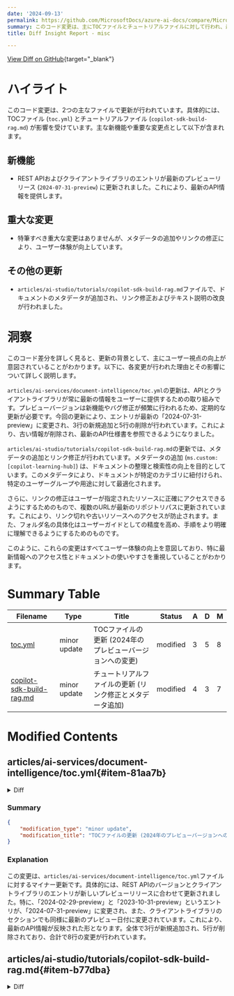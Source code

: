 ```yaml
---
date: '2024-09-13'
permalink: https://github.com/MicrosoftDocs/azure-ai-docs/compare/MicrosoftDocs:9392315...MicrosoftDocs:022de22
summary: このコード変更は、主にTOCファイルとチュートリアルファイルに対して行われ、最新のREST API情報を提供するための更新が含まれています。具体的には、APIおよびクライアントライブラリのエントリが最新のプレビューリリースに更新されました。重大な変更はありませんが、メタデータの追加やリンク修正によってユーザー体験が向上しています。特に、ドキュメントの検索性やアクセス性が強化されており、これによりユーザーが必要な情報にスムーズにアクセスできるようになります。
title: Diff Insight Report - misc

---
```


[View Diff on GitHub](https://github.com/MicrosoftDocs/azure-ai-docs/compare/MicrosoftDocs:9392315...MicrosoftDocs:022de22){target="_blank"}

# ハイライト
このコード変更は、2つの主なファイルで更新が行われています。具体的には、TOCファイル (`toc.yml`) とチュートリアルファイル (`copilot-sdk-build-rag.md`) が影響を受けています。主な新機能や重要な変更点として以下が含まれます。

## 新機能
- REST APIおよびクライアントライブラリのエントリが最新のプレビューリリース (`2024-07-31-preview`) に更新されました。これにより、最新のAPI情報を提供します。

## 重大な変更
- 特筆すべき重大な変更はありませんが、メタデータの追加やリンクの修正により、ユーザー体験が向上しています。

## その他の更新
- `articles/ai-studio/tutorials/copilot-sdk-build-rag.md`ファイルで、ドキュメントのメタデータが追加され、リンク修正およびテキスト説明の改良が行われました。


# 洞察
このコード差分を詳しく見ると、更新の背景として、主にユーザー視点の向上が意図されていることがわかります。以下に、各変更が行われた理由とその影響について詳しく説明します。

`articles/ai-services/document-intelligence/toc.yml`の更新は、APIとクライアントライブラリが常に最新の情報をユーザーに提供するための取り組みです。プレビューバージョンは新機能やバグ修正が頻繁に行われるため、定期的な更新が必要です。今回の更新により、エントリが最新の「2024-07-31-preview」に変更され、3行の新規追加と5行の削除が行われています。これにより、古い情報が削除され、最新のAPI仕様書を参照できるようになりました。

`articles/ai-studio/tutorials/copilot-sdk-build-rag.md`の更新では、メタデータの追加とリンク修正が行われています。メタデータの追加 (`ms.custom: [copilot-learning-hub]`) は、ドキュメントの整理と検索性の向上を目的としています。このメタデータにより、ドキュメントが特定のカテゴリに紐付けられ、特定のユーザーグループや用途に対して最適化されます。

さらに、リンクの修正はユーザーが指定されたリソースに正確にアクセスできるようにするためのもので、複数のURLが最新のリポジトリパスに更新されています。これにより、リンク切れや古いリソースへのアクセスが防止されます。また、フォルダ名の具体化はユーザーガイドとしての精度を高め、手順をより明確に理解できるようにするためのものです。

このように、これらの変更はすべてユーザー体験の向上を意図しており、特に最新情報へのアクセス性とドキュメントの使いやすさを重視していることがわかります。

# Summary Table
|  Filename  | Type |    Title    | Status | A  | D  | M  |
|------------|------|-------------|--------|----|----|----|
| [toc.yml](#item-81aa7b) | minor update | TOCファイルの更新 (2024年のプレビューバージョンへの変更) | modified | 3 | 5 | 8 | 
| [copilot-sdk-build-rag.md](#item-b77dba) | minor update | チュートリアルファイルの更新 (リンク修正とメタデータ追加) | modified | 4 | 3 | 7 | 


# Modified Contents
## articles/ai-services/document-intelligence/toc.yml{#item-81aa7b}

<details>
<summary>Diff</summary>
````diff
@@ -295,10 +295,8 @@ items:
   items:
   - name: REST APIs
     items:
-    - name: 2024-02-29-preview (v4.0)
-      href: /rest/api/aiservices/document-models/build-model?view=rest-aiservices-2024-02-29-preview&preserve-view=true&branch=docintelligence&tabs=HTTP
-    - name: 2023-10-31-preview (v4.0)
-      href: /rest/api/aiservices/operation-groups?view=rest-aiservices-2023-10-31-preview&preserve-view=true&tabs=HTTP
+    - name: 2024-07-31-preview (v4.0)
+      href: /rest/api/aiservices/operation-groups?view=rest-aiservices-v4.0%20(2024-07-31-preview)&preserve-view=true
     - name: 2023-07-31 (v3.1)
       href: /rest/api/aiservices/document-models/analyze-document?view=rest-aiservices-2023-07-31&preserve-view=true&tabs=HTTP
     - name: 2022-08-31 (v3.0)
@@ -307,7 +305,7 @@ items:
       href: v3-error-guide.md
     - name: v2.1
       href: /rest/api/aiservices/analyzer?view=rest-aiservices-v2.1&preserve-view=true
-  - name: Client libraries (2023-10-31-preview)
+  - name: Client libraries (2024-07-31-preview)
     items:
     - name: C# / .NET
       href: /dotnet/api/overview/azure/ai.documentintelligence-readme?view=azure-dotnet-preview&preserve-view=true
````
</details>

### Summary

```json
{
    "modification_type": "minor update",
    "modification_title": "TOCファイルの更新 (2024年のプレビューバージョンへの変更)"
}
```

### Explanation
この変更は、`articles/ai-services/document-intelligence/toc.yml`ファイルに対するマイナー更新です。具体的には、REST APIのバージョンとクライアントライブラリのエントリが新しいプレビューリリースに合わせて更新されました。特に、「2024-02-29-preview」と「2023-10-31-preview」というエントリが、「2024-07-31-preview」に変更され、また、クライアントライブラリのセクションでも同様に最新のプレビュー日付に変更されています。これにより、最新のAPI情報が反映された形となります。全体で3行が新規追加され、5行が削除されており、合計で8行の変更が行われています。

## articles/ai-studio/tutorials/copilot-sdk-build-rag.md{#item-b77dba}

<details>
<summary>Diff</summary>
````diff
@@ -9,6 +9,7 @@ ms.date: 08/29/2024
 ms.reviewer: lebaro
 ms.author: sgilley
 author: sdgilley
+ms.custom: [copilot-learning-hub]
 #customer intent: As a developer, I want to learn how to use the prompt flow SDK so that I can build a RAG-based chat app.
 ---
 
@@ -29,7 +30,7 @@ This tutorial is part two of a three-part tutorial.
 
 * Complete [Tutorial:  Part 1 - Create resources for building a custom chat application with the prompt flow SDK](copilot-sdk-create-resources.md).
 
-* You need a local copy of product data. The [Azure-Samples/rag-data-openai-python-promptflow repository on GitHub](https://github.com/Azure-Samples/rag-data-openai-python-promptflow/) contains sample retail product information that's relevant for this tutorial scenario. [Download the example Contoso Trek retail product data in a ZIP file](https://github.com/Azure-Samples/rag-data-openai-python-promptflow/tree/main/tutorial/data) to your local machine.
+* You need a local copy of product data. The [Azure-Samples/rag-data-openai-python-promptflow repository on GitHub](https://github.com/Azure-Samples/rag-data-openai-python-promptflow/) contains sample retail product information that's relevant for this tutorial scenario. [Download the example Contoso Trek retail product data in a ZIP file](https://github.com/Azure-Samples/rag-data-openai-python-promptflow/blob/main/tutorial/data/product-info.zip) to your local machine.
 
 ## Application code structure
 
@@ -114,7 +115,7 @@ These steps deploy a model to a real-time endpoint from the AI Studio [model cat
 When you deploy the `gpt-3.5-turbo` model, find the following values in the **View Code** section, and add them to your **.env** file:
 
 ```env
-AZURE_OPENAI_ENDPOINT=<chat_model_endpoint_value>
+AZURE_OPENAI_ENDPOINT=<endpoint_value>
 AZURE_OPENAI_CHAT_DEPLOYMENT=<chat_model_deployment_name>
 AZURE_OPENAI_API_VERSION=<api_version>
 ```
@@ -155,7 +156,7 @@ The goal with this RAG-based application is to ground the model responses in you
 
 If you don't have an Azure AI Search index already created, we walk through how to create one. If you already have an index to use, you can skip to the [set the search environment variable](#set-search-index) section. The search index is created on the Azure AI Search service that was either created or referenced in the previous step.
 
-1. Use your own data or [download the example Contoso Trek retail product data in a ZIP file](https://github.com/Azure-Samples/rag-data-openai-python-promptflow/tree/main/tutorial/data) to your local machine. Unzip the file into your **rag-tutorial** folder. This data is a collection of markdown files that represent product information. The data is structured in a way that is easy to ingest into a search index. You build a search index from this data.
+1. Use your own data or [download the example Contoso Trek retail product data in a ZIP file](https://github.com/Azure-Samples/rag-data-openai-python-promptflow/blob/main/tutorial/data/product-info.zip) to your local machine. Unzip the file into your **rag-tutorial/data** folder. This data is a collection of markdown files that represent product information. The data is structured in a way that is easy to ingest into a search index. You build a search index from this data.
 
 1. The prompt flow RAG package allows you to ingest the markdown files, locally create a search index, and register it in the cloud project. Install the prompt flow RAG package:
 
````
</details>

### Summary

```json
{
    "modification_type": "minor update",
    "modification_title": "チュートリアルファイルの更新 (リンク修正とメタデータ追加)"
}
```

### Explanation
この変更は、`articles/ai-studio/tutorials/copilot-sdk-build-rag.md`ファイルに対するマイナー更新です。主に、以下の内容が含まれています。

1. **メタデータの追加**: `ms.custom`フィールドに新たに`[copilot-learning-hub]`の属性が追加されました。これにより、ドキュメントのカスタム情報をカテゴリに紐付けることができます。
  
2. **リンクの修正**: 複数の場所で、製品データをダウンロードするためのURLが修正されました。具体的には、「Azure-Samples/rag-data-openai-python-promptflow」リポジトリへのリンクが、以前のパスから新しいパスに更新されています。

3. **説明の修正**: 一部のテキストにおいて、データを解凍する際のフォルダ名がより具体的に定義され、明確さが向上しました。

全体として、4行が新規追加され、3行が削除され、その結果として7行の変更が行われました。これらの更新により、ユーザーが必要な情報にアクセスしやすくなっています。


